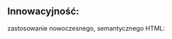 ## Innowacyjność: 
zastosowanie nowoczesnego, semantycznego HTML: <dialog> szczególnie jeżeli użyję ::backdrop

## Możliwe opcje do stworzenia:
Standardowe: sets-reps
Z obciążeniem: sets-reps + ciężar
Tak Nie: Czy piłeś wodę

## Chyba należy rozdzielić stany: 
tworzenia vs wypełniania treningów

## Fetch API:
Można użyć Exercise DB do stworzenia podstrony z propozycjami treningów

## Template i Field
Zamień je w klasy
Stwórz metodę która będzie w pełni generować dialog, przecież może on być niezależny od strony
Dodać stylizację dialogu w main.css, wszędzie będzie działać